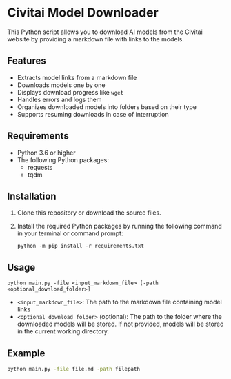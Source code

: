 # Civitai Model Downloader

This Python script allows you to download AI models from the Civitai website by providing a markdown file with links to the models.

## Features

- Extracts model links from a markdown file
- Downloads models one by one
- Displays download progress like `wget`
- Handles errors and logs them
- Organizes downloaded models into folders based on their type
- Supports resuming downloads in case of interruption

## Requirements

- Python 3.6 or higher
- The following Python packages:
  - requests
  - tqdm

## Installation

1. Clone this repository or download the source files.
2. Install the required Python packages by running the following command in your terminal or command prompt:

   ```
   python -m pip install -r requirements.txt
   ```

## Usage

```
python main.py -file <input_markdown_file> [-path <optional_download_folder>]
```

- `<input_markdown_file>`: The path to the markdown file containing model links
- `<optional_download_folder>` (optional): The path to the folder where the downloaded models will be stored. If not provided, models will be stored in the current working directory.

## Example

```bash
python main.py -file file.md -path filepath
```
